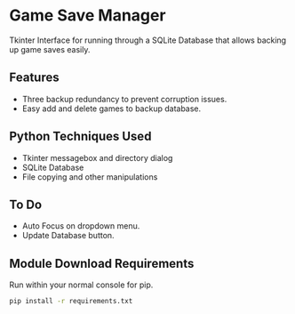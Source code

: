 # Game Save Manager

Tkinter Interface for running through a SQLite Database that allows backing up game saves easily.

## Features

* Three backup redundancy to prevent corruption issues.
* Easy add and delete games to backup database.

## Python Techniques Used

* Tkinter messagebox and directory dialog
* SQLite Database
* File copying and other manipulations

## To Do

* Auto Focus on dropdown menu.
* Update Database button.

## Module Download Requirements

Run within your normal console for pip.

```cmd
pip install -r requirements.txt
```
